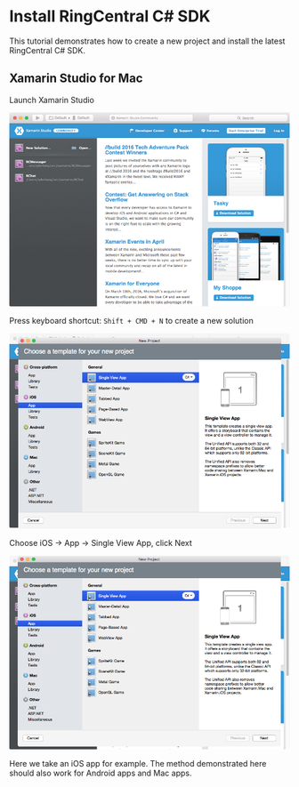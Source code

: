 # Install RingCentral C# SDK

This tutorial demonstrates how to create a new project and install the latest RingCentral C# SDK.


## Xamarin Studio for Mac

Launch Xamarin Studio

![Xamarin Studio](screenshots/xamarin-studio.png)

Press keyboard shortcut: `Shift + CMD + N` to create a new solution

![New Solution](screenshots/new-solution.png)

Choose iOS -> App -> Single View App, click Next

![iOS Single View App](screenshots/ios-single-view-app.png)

Here we take an iOS app for example.
The method demonstrated here should also work for Android apps and Mac apps.

